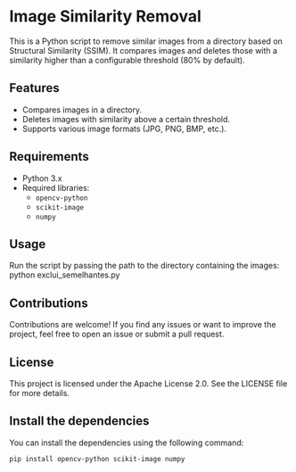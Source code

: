 # Image Similarity Removal

This is a Python script to remove similar images from a directory based on Structural Similarity (SSIM). It compares images and deletes those with a similarity higher than a configurable threshold (80% by default).

## Features

- Compares images in a directory.
- Deletes images with similarity above a certain threshold.
- Supports various image formats (JPG, PNG, BMP, etc.).

## Requirements

- Python 3.x
- Required libraries:
  - `opencv-python`
  - `scikit-image`
  - `numpy`

## Usage
Run the script by passing the path to the directory containing the images:
python exclui_semelhantes.py
## Contributions
Contributions are welcome! If you find any issues or want to improve the project, feel free to open an issue or submit a pull request.
## License
This project is licensed under the Apache License 2.0. See the LICENSE file for more details.

## Install the dependencies
You can install the dependencies using the following command:

```bash
pip install opencv-python scikit-image numpy
